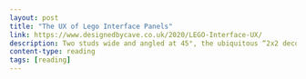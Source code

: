 ```yaml
---
layout: post
title: "The UX of Lego Interface Panels"
link: https://www.designedbycave.co.uk/2020/LEGO-Interface-UX/
description: Two studs wide and angled at 45°, the ubiquitous “2x2 decorated slope” is a LEGO minifigure’s interface to the world.
content-type: reading
tags: [reading]
---
```

